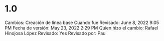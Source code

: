 # 1.0

Cambios: Creación de línea base
Cuando fue Revisado: June 8, 2022 9:05 PM
Fecha de  versión: May 23, 2022 2:29 PM
Quien hizo el cambio: Rafael Hinojosa López
Revisado: Yes
Revisado por: Pau